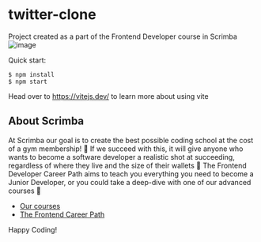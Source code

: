 # twitter-clone
Project created as a part of the Frontend Developer course in Scrimba  
![image](https://github.com/OlenaG8/cob8049429023bc6b69a46bae/assets/135965492/047194b9-8ac0-4522-b574-cf0ea89cd3b4)



Quick start:

```
$ npm install
$ npm start
````

Head over to https://vitejs.dev/ to learn more about using vite
## About Scrimba

At Scrimba our goal is to create the best possible coding school at the cost of a gym membership! 💜
If we succeed with this, it will give anyone who wants to become a software developer a realistic shot at succeeding, regardless of where they live and the size of their wallets 🎉
The Frontend Developer Career Path aims to teach you everything you need to become a Junior Developer, or you could take a deep-dive with one of our advanced courses 🚀

- [Our courses](https://scrimba.com/allcourses)
- [The Frontend Career Path](https://scrimba.com/learn/frontend)

Happy Coding!
